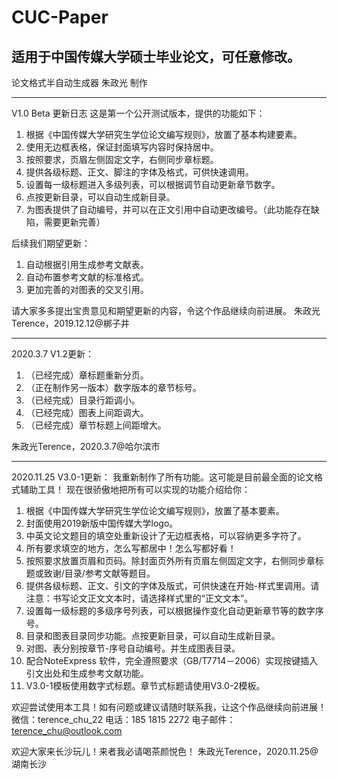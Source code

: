 # CUC-Paper
适用于中国传媒大学硕士毕业论文，可任意修改。
----------------------------------------------
论文格式半自动生成器
朱政光 制作

----------------------------------------------
V1.0 Beta 更新日志
这是第一个公开测试版本，提供的功能如下：
1. 根据《中国传媒大学研究生学位论文编写规则》，放置了基本构建要素。
2. 使用无边框表格，保证封面填写内容时保持居中。
3. 按照要求，页眉左侧固定文字，右侧同步章标题。
4. 提供各级标题、正文、脚注的字体及格式，可供快速调用。
5. 设置每一级标题进入多级列表，可以根据调节自动更新章节数字。
6. 点按更新目录，可以自动生成新目录。
7. 为图表提供了自动编号，并可以在正文引用中自动更改编号。（此功能存在缺陷，需要更新完善）

后续我们期望更新：
1. 自动根据引用生成参考文献表。
2. 自动布置参考文献的标准格式。
3. 更加完善的对图表的交叉引用。

请大家多多提出宝贵意见和期望更新的内容，令这个作品继续向前进展。
朱政光Terence，2019.12.12@梆子井

----------------------------------------------
2020.3.7    V1.2更新：
1. （已经完成）章标题重新分页。
2. （正在制作另一版本）数字版本的章节标号。
3. （已经完成）目录行距调小。
4. （已经完成）图表上间距调大。
5. （已经完成）章节标题上间距增大。

朱政光Terence，2020.3.7@哈尔滨市

----------------------------------------------

2020.11.25 V3.0-1更新：
我重新制作了所有功能。这可能是目前最全面的论文格式辅助工具！
现在很骄傲地把所有可以实现的功能介绍给你：
1. 根据《中国传媒大学研究生学位论文编写规则》，放置了基本要素。
2. 封面使用2019新版中国传媒大学logo。
3. 中英文论文题目的填空处重新设计了无边框表格，可以容纳更多字符了。
4. 所有要求填空的地方，怎么写都居中！怎么写都好看！
5. 按照要求放置页眉和页码。除封面页外所有页眉左侧固定文字，右侧同步章标题或致谢/目录/参考文献等题目。
6. 提供各级标题、正文、引文的字体及版式，可供快速在开始-样式里调用。请注意：书写论文正文文本时，请选择样式里的“正文文本”。
7. 设置每一级标题的多级序号列表，可以根据操作变化自动更新章节等的数字序号。
8. 目录和图表目录同步功能。点按更新目录，可以自动生成新目录。
9. 对图、表分别按章节-序号自动编号。并生成图表目录。
10. 配合NoteExpress 软件，完全遵照要求（GB/T7714－2006）实现按键插入引文出处和生成参考文献功能。
11. V3.0-1模板使用数字式标题。章节式标题请使用V3.0-2模板。

欢迎尝试使用本工具！如有问题或建议请随时联系我，让这个作品继续向前进展！
微信：terence_chu_22
电话：185 1815 2272
电子邮件：terence_chu@outlook.com

欢迎大家来长沙玩儿！来者我必请喝茶颜悦色！
朱政光Terence，2020.11.25@湖南长沙
